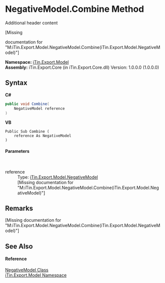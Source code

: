 # NegativeModel.Combine Method 
Additional header content 

\[Missing <summary> documentation for "M:iTin.Export.Model.NegativeModel.Combine(iTin.Export.Model.NegativeModel)"\]

**Namespace:**&nbsp;<a href="ef57ffcc-e95e-b212-5a46-9aa6f5a3511f">iTin.Export.Model</a><br />**Assembly:**&nbsp;iTin.Export.Core (in iTin.Export.Core.dll) Version: 1.0.0.0 (1.0.0.0)

## Syntax

**C#**<br />
``` C#
public void Combine(
	NegativeModel reference
)
```

**VB**<br />
``` VB
Public Sub Combine ( 
	reference As NegativeModel
)
```


#### Parameters
&nbsp;<dl><dt>reference</dt><dd>Type: <a href="7cf19b2b-c589-199e-7370-da5bbd8209ab">iTin.Export.Model.NegativeModel</a><br />\[Missing <param name="reference"/> documentation for "M:iTin.Export.Model.NegativeModel.Combine(iTin.Export.Model.NegativeModel)"\]</dd></dl>

## Remarks
\[Missing <remarks> documentation for "M:iTin.Export.Model.NegativeModel.Combine(iTin.Export.Model.NegativeModel)"\]

## See Also


#### Reference
<a href="7cf19b2b-c589-199e-7370-da5bbd8209ab">NegativeModel Class</a><br /><a href="ef57ffcc-e95e-b212-5a46-9aa6f5a3511f">iTin.Export.Model Namespace</a><br />
